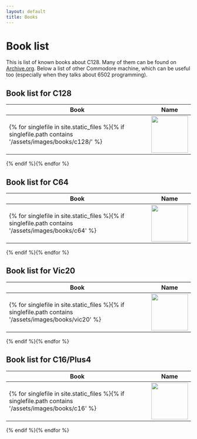 ```yaml
---
layout: default
title: Books
---
```


# Book list 

This is list of known books about C128. Many of them can be found on [Archive.org](https://archive.org/).
Below a list of other Commodore machine, which can be useful too (especially when they talks about 6502 programming).

## Book list for C128

|Book|Name|
|-|-|
{% for singlefile in site.static_files %}{% if singlefile.path contains '/assets/images/books/c128/' %}|<img src="{{ singlefile.path }}" width="100">|{{ singlefile.basename }}|
{% endif %}{% endfor %}

## Book list for C64

|Book|Name|
|-|-|
{% for singlefile in site.static_files %}{% if singlefile.path contains '/assets/images/books/c64' %}|<img src="{{ singlefile.path }}" width="100">|{{ singlefile.basename }}|
{% endif %}{% endfor %}

## Book list for Vic20

|Book|Name|
|-|-|
{% for singlefile in site.static_files %}{% if singlefile.path contains '/assets/images/books/vic20' %}|<img src="{{ singlefile.path }}" width="100">|{{ singlefile.basename }}|
{% endif %}{% endfor %}

## Book list for C16/Plus4

|Book|Name|
|-|-|
{% for singlefile in site.static_files %}{% if singlefile.path contains '/assets/images/books/c16' %}|<img src="{{ singlefile.path }}" width="100">|{{ singlefile.basename }}|
{% endif %}{% endfor %}
